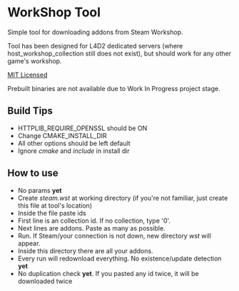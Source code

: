 # WorkShop Tool

Simple tool for downloading addons from Steam Workshop.

Tool has been designed for L4D2 dedicated servers (where host_workshop_collection still does not exist), but should work for any other game's workshop.

[MIT Licensed](./LICENSE)

Prebuilt binaries are not available due to Work In Progress project stage.

## Build Tips
- HTTPLIB_REQUIRE_OPENSSL should be ON
- Change CMAKE_INSTALL_DIR
- All other options should be left default
- Ignore *cmake* and *include* in install dir

## How to use
- No params **yet**
- Create *steam.wst* at working directory (if you're not familiar, just create this file at tool's location)
- Inside the file paste ids
- First line is an collection id. If no collection, type '0'.
- Next lines are addons. Paste as many as possible.
- Run. If Steam/your connection is not down, new directory *wst* will appear.
- Inside this directory there are all your addons.
- Every run will redownload everything. No existence/update detection **yet**
- No duplication check **yet**. If you pasted any id twice, it will be downloaded twice
